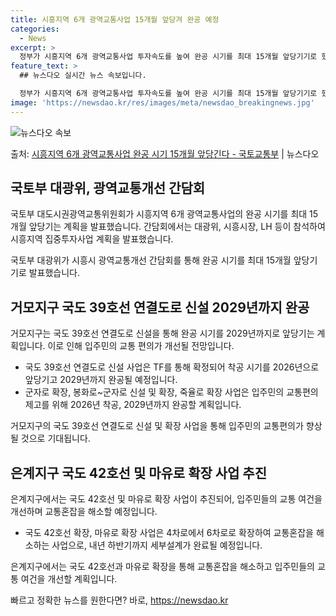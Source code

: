 ```yaml
---
title: 시흥지역 6개 광역교통사업 15개월 앞당겨 완공 예정
categories:
  - News
excerpt: >
  정부가 시흥지역 6개 광역교통사업 투자속도를 높여 완공 시기를 최대 15개월 앞당기기로 했다. 국토교통부 대…
feature_text: >
  ## 뉴스다오 실시간 뉴스 속보입니다.

  정부가 시흥지역 6개 광역교통사업 투자속도를 높여 완공 시기를 최대 15개월 앞당기기로 했다. 국토교통부 대…
image: 'https://newsdao.kr/res/images/meta/newsdao_breakingnews.jpg'
---
```


![뉴스다오 속보](https://newsdao.kr/res/images/meta/newsdao_breakingnews.jpg)

<p>출처: <a href="https://newsdao.kr/3891" rel="dofollow">시흥지역 6개 광역교통사업 완공 시기 15개월 앞당긴다 - 국토교통부</a> | 뉴스다오</p>

<h2 data-ke-size="size26">국토부 대광위, 광역교통개선 간담회</h2>
국토부 대도시권광역교통위원회가 시흥지역 6개 광역교통사업의 완공 시기를 최대 15개월 앞당기는 계획을 발표했습니다. 간담회에서는 대광위, 시흥시장, LH 등이 참석하여 시흥지역 집중투자사업 계획을 발표했습니다.

<p data-ke-size="size16">국토부 대광위가 시흥시 광역교통개선 간담회를 통해 완공 시기를 최대 15개월 앞당기기로 발표했습니다.</p>

<h2 data-ke-size="size26">거모지구 국도 39호선 연결도로 신설 2029년까지 완공</h2>
거모지구는 국도 39호선 연결도로 신설을 통해 완공 시기를 2029년까지로 앞당기는 계획입니다. 이로 인해 입주민의 교통 편의가 개선될 전망입니다.

<ul>
  <li>국도 39호선 연결도로 신설 사업은 TF를 통해 확정되어 착공 시기를 2026년으로 앞당기고 2029년까지 완공될 예정입니다.</li>
  <li>군자로 확장, 봉화로~군자로 신설 및 확장, 죽율로 확장 사업은 입주민의 교통편의 제고를 위해 2026년 착공, 2029년까지 완공할 계획입니다.</li>
</ul>

<p data-ke-size="size16">거모지구의 국도 39호선 연결도로 신설 및 확장 사업을 통해 입주민의 교통편의가 향상될 것으로 기대됩니다.</p>

<h2 data-ke-size="size26">은계지구 국도 42호선 및 마유로 확장 사업 추진</h2>
은계지구에서는 국도 42호선 및 마유로 확장 사업이 추진되어, 입주민들의 교통 여건을 개선하며 교통혼잡을 해소할 예정입니다.

<ul>
  <li>국도 42호선 확장, 마유로 확장 사업은 4차로에서 6차로로 확장하여 교통혼잡을 해소하는 사업으로, 내년 하반기까지 세부설계가 완료될 예정입니다.</li>
</ul>

<p data-ke-size="size16">은계지구에서는 국도 42호선과 마유로 확장을 통해 교통혼잡을 해소하고 입주민들의 교통 여건을 개선할 계획입니다.</p> 

빠르고 정확한 뉴스를 원한다면? 바로, <a href="https://newsdao.kr" rel="dofollow">https://newsdao.kr</a>


